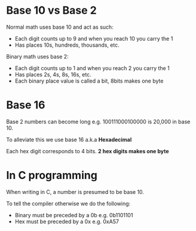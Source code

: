 # Base 10 vs Base 2

Normal math uses base 10 and act as such:
- Each digit counts up to 9 and when you reach 10 you carry the 1
- Has places 10s, hundreds, thousands, etc.

Binary math uses base 2:
- Each digit counts up to 1 and when you reach 2 you carry the 1
- Has places 2s, 4s, 8s, 16s, etc.
- Each binary place value is called a bit, 8bits makes one byte

# Base 16

Base 2 numbers can become long e.g. 100111000100000 is 20,000 in base 10.

To alleviate this we use base 16 a.k.a **Hexadecimal**

Each hex digit corresponds to 4 bits. **2 hex digits makes one byte**

# In C programming

When writing in C, a number is presumed to be base 10.

To tell the compiler otherwise we do the following:
- Binary must be preceded by a 0b e.g. 0b1101101
- Hex must be preceded by a 0x e.g. 0xA57